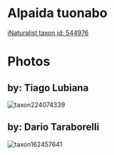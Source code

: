 
Alpaida tuonabo
===============
  
[iNaturalist taxon id: 544976](https://www.inaturalist.org/taxa/544976)
# Photos

## by: Tiago Lubiana
  
![taxon224074339](https://inaturalist-open-data.s3.amazonaws.com/photos/240135839/medium.jpg)
## by: Dario Taraborelli
  
![taxon162457641](https://inaturalist-open-data.s3.amazonaws.com/photos/174119405/medium.jpeg)